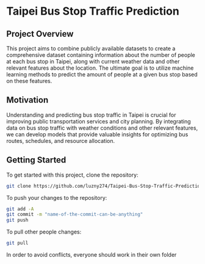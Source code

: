 # Taipei Bus Stop Traffic Prediction

## Project Overview
This project aims to combine publicly available datasets to create a comprehensive dataset containing information about the number of people at each bus stop in Taipei, along with current weather data and other relevant features about the location. The ultimate goal is to utilize machine learning methods to predict the amount of people at a given bus stop based on these features.

## Motivation
Understanding and predicting bus stop traffic in Taipei is crucial for improving public transportation services and city planning. By integrating data on bus stop traffic with weather conditions and other relevant features, we can develop models that provide valuable insights for optimizing bus routes, schedules, and resource allocation.

## Getting Started
To get started with this project, clone the repository:
```bash
git clone https://github.com/luzny274/Taipei-Bus-Stop-Traffic-Prediction.git
```

To push your changes to the repository:
```bash
git add -A
git commit -m "name-of-the-commit-can-be-anything"
git push
```

To pull other people changes:
```bash
git pull
```

In order to avoid conflicts, everyone should work in their own folder
